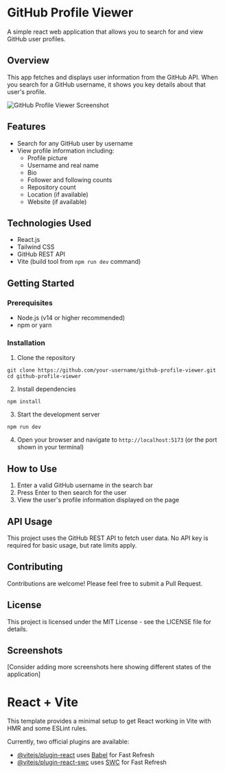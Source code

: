 # GitHub Profile Viewer

A simple react web application that allows you to search for and view GitHub user profiles.

## Overview

This app fetches and displays user information from the GitHub API. When you search for a GitHub username, it shows you key details about that user's profile.

![GitHub Profile Viewer Screenshot]("C:\Users\Imanuel_Mayne.IMANUEL-MAYNE\OneDrive\Pictures\Screenshots\github.site.png")

## Features

- Search for any GitHub user by username
- View profile information including:
  - Profile picture
  - Username and real name
  - Bio
  - Follower and following counts
  - Repository count
  - Location (if available)
  - Website (if available)

## Technologies Used

- React.js
- Tailwind CSS
- GitHub REST API
- Vite (build tool from `npm run dev` command)

## Getting Started

### Prerequisites

- Node.js (v14 or higher recommended)
- npm or yarn

### Installation

1. Clone the repository
```
git clone https://github.com/your-username/github-profile-viewer.git
cd github-profile-viewer
```

2. Install dependencies
```
npm install
```

3. Start the development server
```
npm run dev
```

4. Open your browser and navigate to `http://localhost:5173` (or the port shown in your terminal)

## How to Use

1. Enter a valid GitHub username in the search bar
2. Press Enter to then search for the user
3. View the user's profile information displayed on the page

## API Usage

This project uses the GitHub REST API to fetch user data. No API key is required for basic usage, but rate limits apply.

## Contributing

Contributions are welcome! Please feel free to submit a Pull Request.

## License

This project is licensed under the MIT License - see the LICENSE file for details.

## Screenshots

[Consider adding more screenshots here showing different states of the application]


# React + Vite

This template provides a minimal setup to get React working in Vite with HMR and some ESLint rules.

Currently, two official plugins are available:

- [@vitejs/plugin-react](https://github.com/vitejs/vite-plugin-react/blob/main/packages/plugin-react/README.md) uses [Babel](https://babeljs.io/) for Fast Refresh
- [@vitejs/plugin-react-swc](https://github.com/vitejs/vite-plugin-react-swc) uses [SWC](https://swc.rs/) for Fast Refresh
